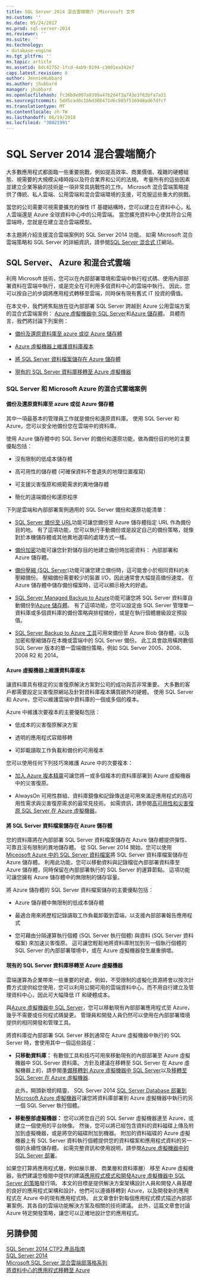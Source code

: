 ```yaml
---
title: SQL Server 2014 混合雲端簡介 |Microsoft 文件
ms.custom: ''
ms.date: 05/24/2017
ms.prod: sql-server-2014
ms.reviewer: ''
ms.suite: ''
ms.technology:
- database-engine
ms.tgt_pltfrm: ''
ms.topic: article
ms.assetid: 6dc42752-1fcd-4ab9-8194-c3001ea342e7
caps.latest.revision: 8
author: JennieHubbard
ms.author: jhubbard
manager: jhubbard
ms.openlocfilehash: fc36b9e907a9399a47b2d4f3a743e3f83bfa7a31
ms.sourcegitcommit: 5dd5cad0c1bbd308471d6c885f516948ad67dfcf
ms.translationtype: MT
ms.contentlocale: zh-TW
ms.lasthandoff: 06/19/2018
ms.locfileid: "36021991"
---
```

# <a name="introduction-to-sql-server-2014-hybrid-cloud"></a>SQL Server 2014 混合雲端簡介
 大多數應用程式都面臨一些重要挑戰，例如提高效率、商業價值、複雜的硬體組態、視需要的大規模尖峰時段以及符合業界和公司的法規。 考量所有的這些因素並建立企業等級的技術是一項非常具挑戰性的工作。 Microsoft 混合雲端策略提供了傳統、私人雲端、公用雲端和混合雲端環境的支援，可克服這些重大的挑戰。 
 
 當您的公司需要可視需要擴充的彈性 IT 基礎結構時，您可以建立在資料中心，私人雲端還是 Azure 全球資料中心中的公用雲端。 當您擴充資料中心使其符合公用雲端時，您就是在建立混合雲端模型。 
 
 本主題將介紹支援混合雲端案例的 SQL Server 2014 功能。 如需 Microsoft 混合雲端策略和 SQL Server 的詳細資訊，請參閱[SQL Server 混合式 IT](http://www.microsoft.com/sqlserver/solutions-technologies/hybrid-It.aspx)網站。 
 
## <a name="sql-server-azure-and-hybrid-cloud"></a>SQL Server、 Azure 和混合式雲端 
 利用 Microsoft 技術，您可以在內部部署環境和雲端中執行程式碼、使用內部部署資料在雲端中執行，或是完全在可利用多個資料中心的雲端中執行。 因此，您可以按自己的步調將應用程式轉移至雲端，同時保有現有舊式 IT 投資的價值。 
 
 在本文中，我們將焦點放在從內部部署 SQL Server 跨越到 Azure 公用雲端方案的混合式雲端案例： [Azure 虛擬機器中 SQL Server](http://msdn.microsoft.com/library/azure/jj823132.aspx)和[Azure 儲存體](http://www.azure.com/documentation/services/storage/)。 具體而言，我們將討論下列案例： 
 
-  [備份及還原資料庫至 azure 或從 Azure 儲存體](../../2014/getting-started/introduction-to-sql-server-2014-hybrid-cloud.md#backup) 
 
-  [Azure 虛擬機器上維護資料庫複本](../../2014/getting-started/introduction-to-sql-server-2014-hybrid-cloud.md#replica) 
 
-  [將 SQL Server 資料檔案儲存在 Azure 儲存體](../../2014/getting-started/introduction-to-sql-server-2014-hybrid-cloud.md#store) 
 
-  [現有的 SQL Server 資料庫移轉至 Azure 虛擬機器](../../2014/getting-started/introduction-to-sql-server-2014-hybrid-cloud.md#migrate) 
 
### <a name="hybrid-cloud-scenarios-for-sql-server-and-microsoft-azure"></a>SQL Server 和 Microsoft Azure 的混合式雲端案例 
 
#### <a name="backup"></a> 備份及還原資料庫至 azure 或從 Azure 儲存體 
 其中一項最基本的管理員工作就是備份和還原資料庫。 使用 SQL Server 和 Azure，您可以安全地備份您在雲端中的資料庫。 
 
 使用 Azure 儲存體中的 SQL Server 的備份和還原功能，做為備份目的地的主要優點包括： 
 
-  沒有限制的低成本儲存體 
 
-  高可用性的儲存體 (可確保資料不會遺失的地理位置複寫) 
 
-  可支援災害復原和規範需求的異地儲存體 
 
-  簡化的遠端備份和還原程序 
 
 下列是雲端和內部部署案例適用的 SQL Server 備份和還原功能清單： 
 
-  [SQL Server 備份至 URL](../relational-databases/backup-restore/sql-server-backup-to-url.md)功能可讓您備份至 Azure 儲存體指定 URL 作為備份目的地。 有了這項功能，您可以執行手動備份或是設定自己的備份策略，就像對於本機儲存體或其他異地選項的處理方式一樣。 
 
-  [備份加密](../relational-databases/backup-restore/backup-encryption.md)功能可讓您針對儲存目的地建立備份時加密資料： 內部部署和 Azure 儲存體。 
 
-  [備份壓縮 (SQL Server)](../relational-databases/backup-restore/backup-compression-sql-server.md)功能可讓您建立備份時，這可能會小於相同資料的未壓縮備份。 壓縮備份需要較少的裝置 I/O，因此通常會大幅提高備份速度。 在 Azure 儲存體中儲存備份檔案時，這可以顯示極大的好處。 
 
-  [SQL Server Managed Backup to Azure](https://msdn.microsoft.com/library/dn606152(v=sql.120).aspx)功能可讓您將 SQL Server 資料庫自動備份到[Azure 儲存體](http://www.azure.com/documentation/services/storage/)。 有了這項功能，您可以設定由 SQL Server 管理單一資料庫或多個資料庫的備份策略與排程備份，或是在執行個體層級設定預設值。 
 
-  [SQL Server Backup to Azure 工具](http://www.microsoft.com/download/details.aspx?id=40740)可用來備份至 Azure Blob 儲存體，以及加密和壓縮儲存在本機或雲端中的 SQL Server 備份。 此工具會啟用橫跨數個 SQL Server 版本的單一雲端備份策略，例如 SQL Server 2005、2008、2008 R2 和 2014。 
 
#### <a name="replica"></a> Azure 虛擬機器上維護資料庫複本 
 讓資料庫具有穩定的災害復原解決方案對公司的成功與否非常重要。 大多數的客戶都需要設定災害復原網站及針對資料庫複本購買額外的硬體。 使用 SQL Server 和 Azure，您可以維護雲端中資料庫的一個或多個的複本。 
 
 Azure 中維護次要複本的主要優點包括： 
 
-  低成本的災害復原解決方案 
 
-  透明的應用程式容錯移轉 
 
-  可卸載讀取工作負載和備份的可用複本 
 
 您可以使用任何下列技巧來維護 Azure 中的次要複本： 
 
-  [加入 Azure 複本精靈](http://msdn.microsoft.com/library/dn463980\(v=sql.120\).aspx)可讓您將一或多個複本的資料庫部署到 Azure 虛擬機器中的災害復原。 
 
-  AlwaysOn 可用性群組、資料庫鏡像和記錄傳送是可用來滿足應用程式的高可用性需求與災害復原需求的最常見技術。 如需資訊，請參閱[高可用性和災害復原 SQL Server 在 Azure 虛擬機器](http://msdn.microsoft.com/library/azure/jj870962.aspx)。 
 
#### <a name="store"></a> 將 SQL Server 資料檔案儲存在 Azure 儲存體 
 您的資料庫將在內部部署 SQL Server 資料檔案儲存在 Azure 儲存體提供彈性、 可靠且沒有限制的異地儲存體。 從 SQL Server 2014 開始，您可以使用[Miceosoft Azure 中的 SQL Server 資料檔案](https://docs.microsoft.com/sql/relational-databases/databases/sql-server-data-files-in-microsoft-azure)將 SQL Server 資料庫檔案儲存在 Azure 儲存體。 利用此功能，您可以移動資料與記錄檔從內部部署資料庫至 Azure 儲存體，同時保留在內部部署執行的 SQL Server 的運算節點。 這項功能可讓您擁有 Azure 儲存體中的無限制的儲存容量。 
 
 將 Azure 儲存體的 SQL Server 資料檔案儲存的主要優點包括： 
 
-  Azure 儲存體中無限制的低成本儲存體 
 
-  最適合用來將歷程記錄讀取工作負載卸載到雲端，以支援內部部署報告應用程式 
 
-  您可藉由分隔運算執行個體 (SQL Server 執行個體) 與資料 (SQL Server 資料檔案) 來加速災害復原。 這可讓您輕鬆地將資料庫附加到另一個執行個體的 SQL Server 的內部部署環境中，或在 Azure 虛擬機器發生嚴重損壞。 
 
#### <a name="migrate"></a> 現有的 SQL Server 資料庫移轉至 Azure 虛擬機器 
 雲端運算為企業帶來一些重要的好處，例如，不受限制的虛擬化資源將會以按次計費方式提供給您使用，您可以利用公開可用的雲端資料中心，而不用自行建立及管理資料中心，因此可大幅降低 IT 和硬體成本。 
 
 與[Azure 虛擬機器中 SQL Server](http://msdn.microsoft.com/library/azure/jj823132.aspx)，您可以移動現有內部部署應用程式至 Azure，幾乎不需要或任何程式碼變更。 管理員和開發人員仍然可以使用在內部部署環境提供的相同開發和管理工具。 
 
 將資料庫從內部部署 SQL Server 移到通常在 Azure 虛擬機器中執行的 SQL Server 時，會使用其中一個這些路徑： 
 
-  **只移動資料庫：** 有數個工具和技巧可用來移動現有的內部部署至 Azure 虛擬機器中 SQL Server 資料庫。 方針及建議在移轉至 SQL Server 在 Azure 虛擬機器上的，請參閱[準備移轉到 Azure 虛擬機器中 SQL Server](http://msdn.microsoft.com/library/dn133142.aspx)以及[移轉至 SQL Server 在 Azure 虛擬機器](http://msdn.microsoft.com/library/jj156165.aspx). 
 
   此外，開頭新增的精靈、 SQL Server 2014 [SQL Server Database 部署到 Microsoft Azure 虛擬機器](../relational-databases/databases/deploy-a-sql-server-database-to-a-microsoft-azure-virtual-machine.md)可讓您將資料庫部署到 Azure 虛擬機器中執行的另一個 SQL Server 執行個體。 
 
-  **移動整部虛擬機器：** 您可以將您自己的 SQL Server 虛擬機器連至 Azure，或建立一個使用的平台映像。 然後，您可以將已經包含資料的資料磁碟上傳及附加到虛擬機器，或是將空的磁碟附加到機器。 附加的資料磁碟的 Azure 虛擬機器上有 SQL Server 資料執行個體提供您的資料檔案和應用程式資料的另一個的永續性儲存體。 如需完整資訊和使用說明，請參閱[Azure 虛擬機器中的 SQL Server 部署](http://msdn.microsoft.com/library/dn133141.aspx)。 
 
 如果您打算將應用程式層，例如展示層、 商業層和資料庫層） 移至 Azure 虛擬機器，我們建議您檢閱中提供的建議[應用程式模式和開發Azure 虛擬機器中 SQL Server 的策略](http://msdn.microsoft.com/library/dn574746.aspx)發行項。 本文的目標是提供解決方案架構設計人員和開發人員基礎的良好的應用程式架構和設計，他們可以遵循移轉到 Azure，以及開發新的應用程式在 Azure 中的現有應用程式時。 此文章會針對每個應用程式模式描述內部部署案例、其各自的雲端功能解決方案及相關的技術建議。 此外，這篇文章會討論 Azure 特定開發策略，讓您可以正確地設計您的應用程式。 
 
## <a name="see-also"></a>另請參閱 
 [SQL Server 2014 CTP2 產品指南](http://www.microsoft.com/download/details.aspx?id=39269)  
 [SQL Server 2014](http://www.microsoft.com/sqlserver/sql-server-2014.aspx)  
 [Microsoft SQL Server 混合雲端部落格系列](http://blogs.msdn.com/b/azure/archive/2013/10/16/microsoft-sql-server-hybrid-cloud-blog-series.aspx)  
 [將資料中心的應用程式移轉至 Azure](http://msdn.microsoft.com/library/jj156154.aspx) 
 
 